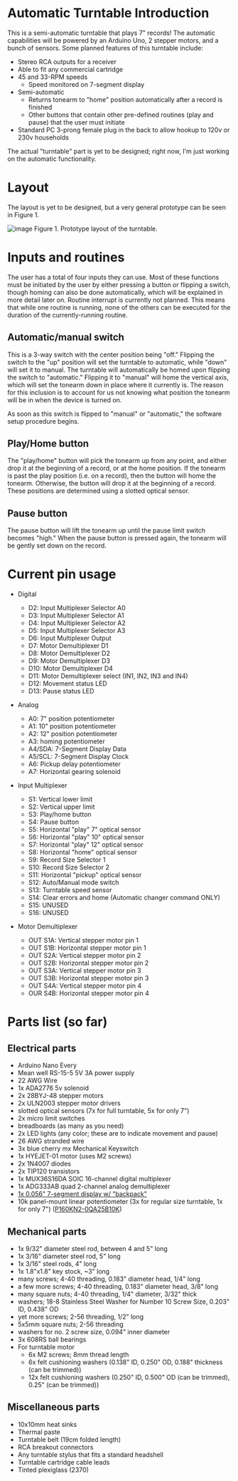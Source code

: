 # Automatic Turntable Introduction
This is a semi-automatic turntable that plays 7" records! The automatic capabilities will be powered by an Arduino Uno, 2 stepper motors, and a bunch of sensors.
Some planned features of this turntable include:
- Stereo RCA outputs for a receiver
- Able to fit any commercial cartridge
- 45 and 33-RPM speeds
  - Speed monitored on 7-segment display
- Semi-automatic
  - Returns tonearm to "home" position automatically after a record is finished
  - Other buttons that contain other pre-defined routines (play and pause) that the user must initiate
- Standard PC 3-prong female plug in the back to allow hookup to 120v or 230v households

The actual "turntable" part is yet to be designed; right now, I'm just working on the automatic functionality.

# Layout
The layout is yet to be designed, but a very general prototype can be seen in Figure 1.

![image](https://cdn.discordapp.com/attachments/625801308854812684/907002677278433371/20211107_145457.jpg)
Figure 1. Prototype layout of the turntable.

# Inputs and routines
The user has a total of four inputs they can use. Most of these functions must be initiated by the user by either pressing a button or flipping a switch, though homing can also be done automatically, which will be explained in more detail later on. Routine interrupt is currently not planned. This means that while one routine is running, none of the others can be executed for the duration of the currently-running routine.

## Automatic/manual switch
This is a 3-way switch with the center position being "off." Flipping the switch to the "up" position will set the turntable to automatic, while "down" will set it to manual. The turntable will automatically be homed upon flipping the switch to "automatic." Flipping it to "manual" will home the vertical axis, which will set the tonearm down in place where it currently is. The reason for this inclusion is to account for us not knowing what position the tonearm will be in when the device is turned on.

As soon as this switch is flipped to "manual" or "automatic," the software setup procedure begins.

## Play/Home button
The "play/home" button will pick the tonearm up from any point, and either drop it at the beginning of a record, or at the home position. If the tonearm is past the play position (i.e. on a record), then the button will home the tonearm. Otherwise, the button will drop it at the beginning of a record. These positions are determined using a slotted optical sensor.

## Pause button
The pause button will lift the tonearm up until the pause limit switch becomes "high." When the pause button is pressed again, the tonearm will be gently set down on the record.

# Current pin usage
- Digital
  - D2: Input Multiplexer Selector A0
  - D3: Input Multiplexer Selector A1
  - D4: Input Multiplexer Selector A2
  - D5: Input Multiplexer Selector A3
  - D6: Input Multiplexer Output
  - D7: Motor Demultiplexer D1
  - D8: Motor Demultiplexer D2
  - D9: Motor Demultiplexer D3
  - D10: Motor Demultiplexer D4
  - D11: Motor Demultiplexer select (IN1, IN2, IN3 and IN4)
  - D12: Movement status LED
  - D13: Pause status LED

- Analog
  - A0: 7" position potentiometer
  - A1: 10" position potentiometer
  - A2: 12" position potentiometer
  - A3: homing potentiometer
  - A4/SDA: 7-Segment Display Data
  - A5/SCL: 7-Segment Display Clock
  - A6: Pickup delay potentiometer
  - A7: Horizontal gearing solenoid

- Input Multiplexer
  - S1: Vertical lower limit
  - S2: Vertical upper limit
  - S3: Play/home button
  - S4: Pause button
  - S5: Horizontal "play" 7" optical sensor
  - S6: Horizontal "play" 10" optical sensor
  - S7: Horizontal "play" 12" optical sensor
  - S8: Horizontal "home" optical sensor
  - S9: Record Size Selector 1
  - S10: Record Size Selector 2
  - S11: Horizontal "pickup" optical sensor
  - S12: Auto/Manual mode switch
  - S13: Turntable speed sensor
  - S14: Clear errors and home (Automatic changer command ONLY)
  - S15: UNUSED
  - S16: UNUSED

- Motor Demultiplexer
  - OUT S1A: Vertical stepper motor pin 1
  - OUT S1B: Horizontal stepper motor pin 1
  - OUT S2A: Vertical stepper motor pin 2
  - OUT S2B: Horizontal stepper motor pin 2
  - OUT S3A: Vertical stepper motor pin 3
  - OUT S3B: Horizontal stepper motor pin 3
  - OUT S4A: Vertical stepper motor pin 4
  - OUR S4B: Horizontal stepper motor pin 4

# Parts list (so far)
## Electrical parts
- Arduino Nano Every
- Mean well RS-15-5 5V 3A power supply
- 22 AWG Wire
- 1x ADA2776 5v solenoid
- 2x 28BYJ-48 stepper motors
- 2x ULN2003 stepper motor drivers
- slotted optical sensors (7x for full turntable, 5x for only 7")
- 2x micro limit switches
- breadboards (as many as you need)
- 2x LED lights (any color; these are to indicate movement and pause)
- 26 AWG stranded wire
- 3x blue cherry mx Mechanical Keyswitch
- 1x HYEJET-01 motor (uses M2 screws)
- 2x 1N4007 diodes
- 2x TIP120 transistors
- 1x MUX36S16DA SOIC 16-channel digital multiplexer
- 1x ADG333AB quad 2-channel analog demultiplexer
- [1x 0.056" 7-segment display w/ "backpack"](https://www.adafruit.com/product/879)
- 10k panel-mount linear potentiometer (3x for regular size turntable, 1x for only 7") ([P160KN2-0QA25B10K](https://www.digikey.com/en/products/detail/tt-electronics-bi/P160KN2-0QA25B10K/5957459))

## Mechanical parts
- 1x 9/32" diameter steel rod, between 4 and 5" long
- 1x 3/16" diameter steel rod, 5" long
- 1x 3/16" steel rods, 4" long
- 1x 1.8"x1.8" key stock, ~3" long
- many screws; 4-40 threading, 0.183" diameter head, 1/4" long
- a few more screws; 4-40 threading, 0.183" diameter head, 3/8" long
- many square nuts; 4-40 threading, 1/4" diameter, 3/32" thick
- washers; 18-8 Stainless Steel Washer for Number 10 Screw Size, 0.203" ID, 0.438" OD
- yet more screws; 2-56 threading, 1/2" long
- 5x5mm square nuts; 2-56 threading
- washers for no. 2 screw size, 0.094" inner diameter
- 3x 608RS ball bearings
- For turntable motor
  - 6x M2 screws; 8mm thread length
  - 6x felt cushioning washers (0.138" ID, 0.250" OD, 0.188" thickness (can be trimmed))
  - 12x felt cushioning washers (0.250" ID, 0.500" OD (can be trimmed), 0.25" (can be trimmed))

## Miscellaneous parts
- 10x10mm heat sinks
- Thermal paste
- Turntable belt (19cm folded length)
- RCA breakout connectors
- Any turntable stylus that fits a standard headshell
- Turntable cartridge cable leads
- Tinted plexiglass (2370)
